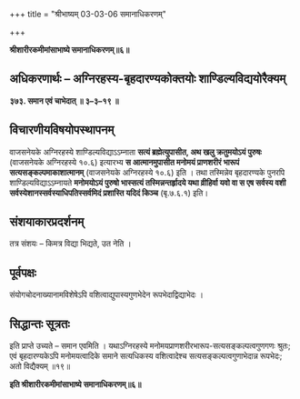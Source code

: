 +++
title = "श्रीभाष्यम् 03-03-06 समानाधिकरणम्"

+++


**श्रीशारीरकमीमांसाभाष्ये समानाधिकरणम्॥६॥**

## अधिकरणार्थः – अग्निरहस्य-बृहदारण्यकोक्तयोः शाण्डिल्यविद्ययोरैक्यम्

**३७३. समान एवं चाभेदात् ॥ ३–३–१९ ॥**

## विचारणीयविषयोपस्थापनम्

वाजसनेयके अग्निरहस्ये शाण्डिल्यविद्याऽऽम्नाता **सत्यं ब्रह्मेत्युपासीत, अथ खलु क्रतुमयोऽयं पुरुषः** (वाजसनेयके अग्निरहस्ये १०.६) इत्यारभ्य **स आत्मानमुपासीत मनोमयं प्राणशरीरं भारूपं सत्यसङ्कल्पमाकाशात्मानम्** (वाजसनेयके अग्निरहस्ये १०.६) इति । तथा तस्मिन्नेव बृहदारण्यके पुनरपि शाण्डिल्यविद्याऽऽम्नायते **मनोमयोऽयं पुरुषो भास्सत्यं तस्मिन्नन्तर्हृादये यथा व्रीहिर्वा यवो वा स एष सर्वस्य वशी सर्वस्येशानस्सर्वस्याधिपतिस्सर्वमिदं प्रशास्ति यदिदं किञ्च** (बृ.७.६.१) इति।

## संशयाकारप्रदर्शनम्

तत्र संशयः – किमत्र विद्या भिद्यते, उत नेति ।

## पूर्वपक्षः

संयोगचोदनाख्यानामविशेषेऽपि वशित्वाद्युपास्यगुणभेदेन रूपभेदाद्विद्याभेदः ।

## सिद्धान्तः सूत्रतः

इति प्राप्ते उच्यते – समान एवमिति । यथाऽग्निरहस्ये मनोमयप्राणशरीरभारूप-सत्यसङ्कल्पत्वगुणगणः श्रुतः; एवं बृहदारण्यकेऽपि मनोमयत्वादिके समाने सत्यधिकस्य वशित्वादेश्च सत्यसङ्कल्पत्वगुणाभेदान्न रूपभेदः; अतो विद्यैक्यम् ॥१९॥

**इति श्रीशारीरकमीमांसाभाष्ये समानाधिकरणम्॥६॥**


